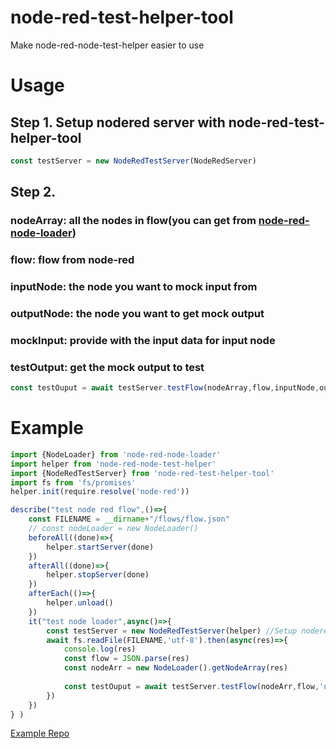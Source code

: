 # node-red-test-helper-tool
Make node-red-node-test-helper easier to use

# Usage
## Step 1. Setup nodered server with node-red-test-helper-tool
```javascript
const testServer = new NodeRedTestServer(NodeRedServer) 
```
## Step 2.
### nodeArray: all the nodes in flow(you can get from [node-red-node-loader](https://www.npmjs.com/package/node-red-node-loader))
### flow: flow from node-red
### inputNode: the node you want to mock input from
### outputNode: the node you want to get mock output
### mockInput: provide with the input data for input node
### testOutput: get the mock output to test
```javascript
const testOuput = await testServer.testFlow(nodeArray,flow,inputNode,outputNode,mockInput)
```
# Example
```javascript
import {NodeLoader} from 'node-red-node-loader'
import helper from 'node-red-node-test-helper'
import {NodeRedTestServer} from 'node-red-test-helper-tool'
import fs from 'fs/promises'
helper.init(require.resolve('node-red'))

describe("test node red flow",()=>{
    const FILENAME = __dirname+"/flows/flow.json"
    // const nodeLoader = new NodeLoader()
    beforeAll((done)=>{
        helper.startServer(done)
    })
    afterAll((done)=>{
        helper.stopServer(done)
    })
    afterEach(()=>{
        helper.unload()
    })
    it("test node loader",async()=>{
        const testServer = new NodeRedTestServer(helper) //Setup nodered server
        await fs.readFile(FILENAME,'utf-8').then(async(res)=>{
            console.log(res)
            const flow = JSON.parse(res)
            const nodeArr = new NodeLoader().getNodeArray(res)
             
            const testOuput = await testServer.testFlow(nodeArr,flow,'n0','n1',{payload:"UpperCase"})//given input data
        })
    })
} )
```

[Example Repo](https://github.com/cxliao617/node-red-node-loader-example)